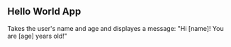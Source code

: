 ## Hello World App
Takes the user's name and age and displayes a message: "Hi [name]! You are [age] years old!"